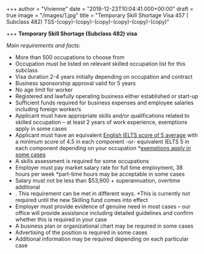 +++
author = "Vivienne"
date = "2018-12-23T10:04:41.000+00:00"
draft = true
image = "/images/1.jpg"
title = "Temporary Skill Shortage Visa 457 ( Subclass 482) TSS-(copy)-(copy)-(copy)-(copy)-(copy)-(copy)"

+++
**Temporary Skill Shortage (Subclass 482) visa**

_Main requirements and facts:_

* More than 500 occupations to choose from
* Occupation must be listed on relevant skilled occupation list for this subclass
* Visa duration 2-4 years initially depending on occupation and contract
* Business sponsorship approval valid for 5 years
* No age limit for worker
* Registered and lawfully operating business either established or start-up
* Sufficient funds required for business expenses and employee salaries including foreign worker/s
* Applicant must have appropriate skills and/or qualifications related to skilled occupation – at least 2 years of work experience, exemptions apply in some cases
* Applicant must have an equivalent [English IELTS score of 5 average](https://www.immiaustralia.com.au/alternative-english-language-tests/) with a minimum score of 4.5 in each component -or- equivalent IELTS 5 in each component depending on your occupation *[exemptions apply in some cases](https://www.immiaustralia.com.au/blogs/482-english-exemptions/)
* A skills assessment is required for some occupations
* Employer must pay market salary rate for full time employment, 38 hours per week *part-time hours may be acceptable in some cases
* Salary must not be less than $53,900 + superannuation, overtime additional
* . This requirement can be met in different ways. *This is currently not required until the new Skilling fund comes into effect
* Employer must provide evidence of genuine need in most cases – our office will provide assistance including detailed guidelines and confirm whether this is required in your case
* A business plan or organizational chart may be required in some cases
* Advertising of the position is required in some cases
* Additional information may be required depending on each particular case